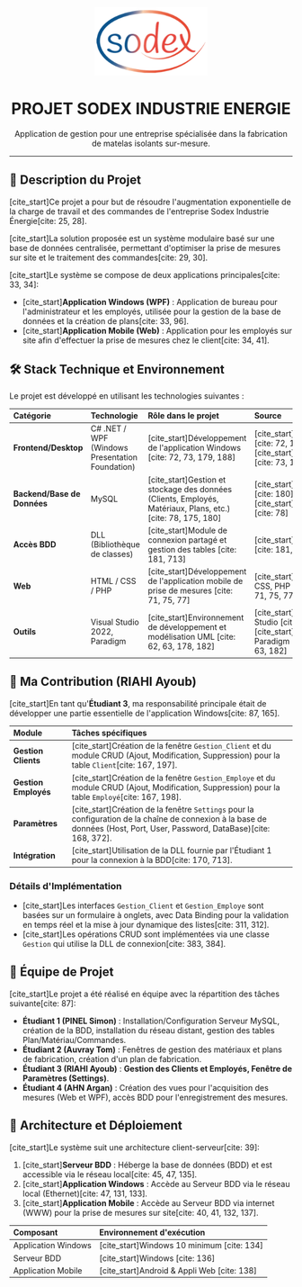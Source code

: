 <div align="center">
  <img src="Sodex_pic.png" alt="Logo Sodex" width="200"/>
  <h1>PROJET SODEX INDUSTRIE ENERGIE</h1>
  <p>
    Application de gestion pour une entreprise spécialisée dans la fabrication de matelas isolants sur-mesure.
  </p>
</div>

---

## 🚀 Description du Projet

[cite_start]Ce projet a pour but de résoudre l'augmentation exponentielle de la charge de travail et des commandes de l'entreprise Sodex Industrie Énergie[cite: 25, 28].

[cite_start]La solution proposée est un système modulaire basé sur une base de données centralisée, permettant d'optimiser la prise de mesures sur site et le traitement des commandes[cite: 29, 30].

[cite_start]Le système se compose de deux applications principales[cite: 33, 34]:
* [cite_start]**Application Windows (WPF)** : Application de bureau pour l'administrateur et les employés, utilisée pour la gestion de la base de données et la création de plans[cite: 33, 96].
* [cite_start]**Application Mobile (Web)** : Application pour les employés sur site afin d'effectuer la prise de mesures chez le client[cite: 34, 41].

## 🛠️ Stack Technique et Environnement

Le projet est développé en utilisant les technologies suivantes :

| Catégorie | Technologie | Rôle dans le projet | Source |
| :--- | :--- | :--- | :--- |
| **Frontend/Desktop** | C# .NET / WPF (Windows Presentation Foundation) | [cite_start]Développement de l'application Windows [cite: 72, 73, 179, 188] | [cite_start]C# [cite: 72, 179] [cite_start]/ WPF [cite: 73, 188] |
| **Backend/Base de Données** | MySQL | [cite_start]Gestion et stockage des données (Clients, Employés, Matériaux, Plans, etc.) [cite: 78, 175, 180] | [cite_start]MySQL [cite: 180] [cite_start]/ SQL [cite: 78] |
| **Accès BDD** | DLL (Bibliothèque de classes) | [cite_start]Module de connexion partagé et gestion des tables [cite: 181, 713] | [cite_start]DLL [cite: 181, 713] |
| **Web** | HTML / CSS / PHP | [cite_start]Développement de l'application mobile de prise de mesures [cite: 71, 75, 77] | [cite_start]HTML, CSS, PHP [cite: 71, 75, 77] |
| **Outils** | Visual Studio 2022, Paradigm | [cite_start]Environnement de développement et modélisation UML [cite: 62, 63, 178, 182] | [cite_start]Visual Studio [cite: 178] [cite_start]/ Paradigm [cite: 63, 182] |

## 👤 Ma Contribution (RIAHI Ayoub)

[cite_start]En tant qu'**Étudiant 3**, ma responsabilité principale était de développer une partie essentielle de l'application Windows[cite: 87, 165].

| Module | Tâches spécifiques |
| :--- | :--- |
| **Gestion Clients** | [cite_start]Création de la fenêtre `Gestion_Client` et du module CRUD (Ajout, Modification, Suppression) pour la table `Client`[cite: 167, 197]. |
| **Gestion Employés** | [cite_start]Création de la fenêtre `Gestion_Employe` et du module CRUD (Ajout, Modification, Suppression) pour la table `Employé`[cite: 167, 198]. |
| **Paramètres** | [cite_start]Création de la fenêtre `Settings` pour la configuration de la chaîne de connexion à la base de données (Host, Port, User, Password, DataBase)[cite: 168, 372]. |
| **Intégration** | [cite_start]Utilisation de la DLL fournie par l'Étudiant 1 pour la connexion à la BDD[cite: 170, 713]. |

### Détails d'Implémentation
* [cite_start]Les interfaces `Gestion_Client` et `Gestion_Employe` sont basées sur un formulaire à onglets, avec Data Binding pour la validation en temps réel et la mise à jour dynamique des listes[cite: 311, 312].
* [cite_start]Les opérations CRUD sont implémentées via une classe `Gestion` qui utilise la DLL de connexion[cite: 383, 384].

## 👥 Équipe de Projet

[cite_start]Le projet a été réalisé en équipe avec la répartition des tâches suivante[cite: 87]:

* **Étudiant 1 (PINEL Simon)** : Installation/Configuration Serveur MySQL, création de la BDD, installation du réseau distant, gestion des tables Plan/Matériau/Commandes.
* **Étudiant 2 (Auvray Tom)** : Fenêtres de gestion des matériaux et plans de fabrication, création d'un plan de fabrication.
* **Étudiant 3 (RIAHI Ayoub)** : **Gestion des Clients et Employés, Fenêtre de Paramètres (Settings)**.
* **Étudiant 4 (AHN Argan)** : Création des vues pour l'acquisition des mesures (Web et WPF), accès BDD pour l'enregistrement des mesures.

## 🔗 Architecture et Déploiement

[cite_start]Le système suit une architecture client-serveur[cite: 39]:

1.  [cite_start]**Serveur BDD** : Héberge la base de données (BDD) et est accessible via le réseau local[cite: 45, 47, 135].
2.  [cite_start]**Application Windows** : Accède au Serveur BDD via le réseau local (Ethernet)[cite: 47, 131, 133].
3.  [cite_start]**Application Mobile** : Accède au Serveur BDD via internet (WWW) pour la prise de mesures sur site[cite: 40, 41, 132, 137].

| Composant | Environnement d'exécution |
| :--- | :--- |
| Application Windows | [cite_start]Windows 10 minimum [cite: 134] |
| Serveur BDD | [cite_start]Windows [cite: 136] |
| Application Mobile | [cite_start]Android & Appli Web [cite: 138] |
